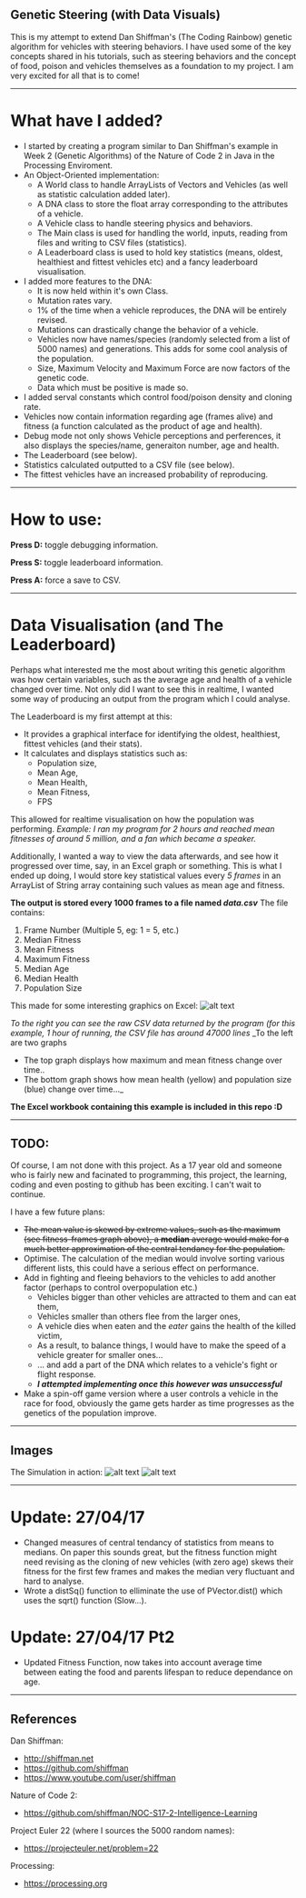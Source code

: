 ## Genetic Steering (with Data Visuals)
This is my attempt to extend Dan Shiffman's (The Coding Rainbow) genetic algorithm for vehicles with steering behaviors.
I have used some of the key concepts shared in his tutorials, such as steering behaviors and the concept of food, poison and vehicles themselves as a foundation to my project. I am very excited for all that is to come!

***

# What have I added?
* I started by creating a program similar to Dan Shiffman's example in Week 2 (Genetic Algorithms) of the Nature of Code 2 in Java in the Processing Enviroment. 
* An Object-Oriented implementation: 
  * A World class to handle ArrayLists of Vectors and Vehicles (as well as statistic calculation added later).
  * A DNA class to store the float array corresponding to the attributes of a vehicle.
  * A Vehicle class to handle steering physics and behaviors.
  * The Main class is used for handling the world, inputs, reading from files and writing to CSV files (statistics).
  * A Leaderboard class is used to hold key statistics (means, oldest, healthiest and fittest vehicles etc) and a fancy leaderboard visualisation.
* I added more features to the DNA:
  * It is now held within it's own Class.
  * Mutation rates vary.
  * 1% of the time when a vehicle reproduces, the DNA will be entirely revised.
  * Mutations can drastically change the behavior of a vehicle.
  * Vehicles now have names/species (randomly selected from a list of 5000 names) and generations. This adds for some cool analysis of the population.
  * Size, Maximum Velocity and Maximum Force are now factors of the genetic code.
  * Data which must be positive is made so.
 * I added serval constants which control food/poison density and cloning rate.
 * Vehicles now contain information regarding age (frames alive) and fitness (a function calculated as the product of age and health).
 * Debug mode not only shows Vehicle perceptions and perferences, it also displays the species/name, generaiton number, age and health.
 * The Leaderboard (see below).
 * Statistics calculated outputted to a CSV file (see below).
 * The fittest vehicles have an increased probability of reproducing.
 
*** 

# How to use:

**Press D:** toggle debugging information. 

**Press S:** toggle leaderboard information. 

**Press A:** force a save to CSV.


***

# Data Visualisation (and The Leaderboard)
Perhaps what interested me the most about writing this genetic algorithm was how certain variables, such as the average age and health of a vehicle changed over time. Not only did I want to see this in realtime, I wanted some way of producing an output from the program which I could analyse.

The Leaderboard is my first attempt at this:
* It provides a graphical interface for identifying the oldest, healthiest, fittest vehicles (and their stats).
* It calculates and displays statistics such as:
  * Population size,
  * Mean Age,
  * Mean Health,
  * Mean Fitness,
  * FPS
  
This allowed for realtime visualisation on how the population was performing.
_Example: I ran my program for 2 hours and reached mean fitnesses of around 5 million, and a fan which became a speaker._

Additionally, I wanted a way to view the data afterwards, and see how it progressed over time, say, in an Excel graph or something. This is what I ended up doing, I would store key statistical values every *5 frames* in an ArrayList of String array containing such values as mean age and fitness.

**The output is stored every 1000 frames to a file named _data.csv_**
The file contains: 
1. Frame Number (Multiple 5, eg: 1 = 5, etc.)
2. Median Fitness
3. Mean Fitness
4. Maximum Fitness 
5. Median Age
6. Median Health
7. Population Size

This made for some interesting graphics on Excel:
![alt text](http://i.imgur.com/uKdcvBX.png "Data and graphs")

_To the right you can see the raw CSV data returned by the program (for this example, 1 hour of running, the CSV file has around 47000 lines_
_To the left are two graphs
* The top graph displays how maximum and mean fitness change over time..
* The bottom graph shows how mean health (yellow) and population size (blue) change over time..._

**The Excel workbook containing this example is included in this repo :D**

***

## TODO:
Of course, I am not done with this project. As a 17 year old and someone who is fairly new and facinated to programming, this project, the learning, coding and even posting to github has been exciting. I can't wait to continue.

I have a few future plans:
* ~~The mean value is skewed by extreme values, such as the maximum (see fitness-frames graph above), a **median** average would make for a much better approximation of the central tendancy for the population.~~
* Optimise. The calculation of the median would involve sorting various different lists, this could have a serious effect on performance.
* Add in fighting and fleeing behaviors to the vehicles to add another factor (perhaps to control overpopulation etc.)
  * Vehicles bigger than other vehicles are attracted to them and can eat them,
  * Vehicles smaller than others flee from the larger ones,
  * A vehicle dies when eaten and the _eater_ gains the health of the killed victim,
  * As a result, to balance things, I would have to make the speed of a vehicle greater for smaller ones...
  * ... and add a part of the DNA which relates to a vehicle's fight or flight response.
  * ***I attempted implementing once this however was unsuccessful*** 
* Make a spin-off game version where a user controls a vehicle in the race for food, obviously the game gets harder as time progresses as the genetics of the population improve.

***

## Images

The Simulation in action: 
![alt text](http://i.imgur.com/B6Vi2o8.png "Simulation with stats only.")
![alt text](http://i.imgur.com/ScqUZwW.png "Simulation with stats and debugging information.")

*** 

# Update: 27/04/17
* Changed measures of central tendancy of statistics from means to medians. On paper this sounds great, but the fitness function might need revising as the cloning of new vehicles (with zero age) skews their fitness for the first few frames and makes the median very fluctuant and hard to analyse.
* Wrote a distSq() function to elliminate the use of PVector.dist() which uses the sqrt() function (Slow...).

# Update: 27/04/17 Pt2
* Updated Fitness Function, now takes into account average time between eating the food and parents lifespan to reduce dependance on age. 

***

## References
Dan Shiffman:
* http://shiffman.net
* https://github.com/shiffman
* https://www.youtube.com/user/shiffman

Nature of Code 2: 
* https://github.com/shiffman/NOC-S17-2-Intelligence-Learning

Project Euler 22 (where I sources the 5000 random names):
* https://projecteuler.net/problem=22

Processing: 
* https://processing.org


 

